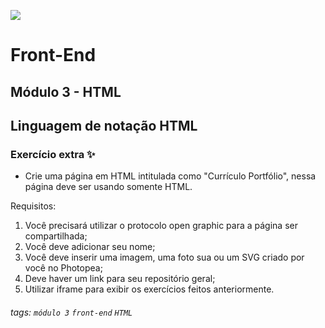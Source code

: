 ![](https://portal.alphaedtech.org.br/images/edtech/logo-edtech.webp)
# Front-End 
## Módulo 3 - HTML
## Linguagem de notação HTML
### Exercício extra ✨

* Crie uma página em HTML intitulada como "Currículo Portfólio", nessa página deve ser usando somente HTML.

Requisitos:
1. Você precisará utilizar o protocolo open graphic para a página ser compartilhada;
2. Você deve adicionar seu nome;
3. Você deve inserir uma imagem, uma foto sua ou um SVG criado por você no Photopea;
4. Deve haver um link para seu repositório geral;
5. Utilizar iframe para exibir os exercícios feitos anteriormente.

###### tags: `módulo 3` `front-end` `HTML`